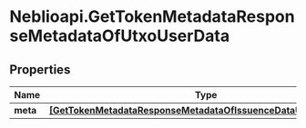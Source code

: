 # Neblioapi.GetTokenMetadataResponseMetadataOfUtxoUserData

## Properties
Name | Type | Description | Notes
------------ | ------------- | ------------- | -------------
**meta** | [**[GetTokenMetadataResponseMetadataOfIssuenceDataUserDataMeta]**](GetTokenMetadataResponseMetadataOfIssuenceDataUserDataMeta.md) |  | [optional] 



